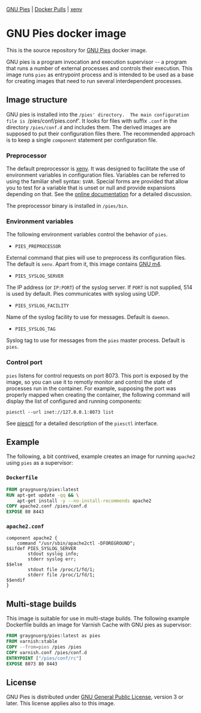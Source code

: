 [GNU Pies](http://www.gnu.org.ua/software/pies/) |
 [Docker Pulls](https://hub.docker.com/r/graygnuorg/pies) |
 [xenv](https://www.gnu.org.ua/software/xenv/)
# GNU Pies docker image

This is the source repository for [GNU Pies](https://hub.docker.com/r/graygnuorg/pies) docker image.

GNU pies is a program invocation and execution supervisor -- a program
that runs a number of external processes and controls their execution.
This image runs `pies` as entrypoint process and is intended to be used as
a base for creating images that need to run several interdependent
processes.

## Image structure

GNU pies is installed into the `/pies' directory.  The main configuration
file is `/pies/conf/pies.conf'.  It looks for files with suffix `.conf` in
the directory `/pies/conf.d` and includes them.  The derived images are
supposed to put their configuration files there.  The recommended approach
is to keep a single `component` statement per configuration file.

### Preprocessor

The default preprocessor is [xenv](https://www.gnu.org.ua/software/xenv/).
It was designed to facilitate the use of environment variables in
configuration files.  Variables can be referred to using the familiar
shell syntax: `$VAR`.  Special forms are provided that allow you to
test for a variable that is unset or null and provide expansions depending
on that.  See the [online documentation](http://man.gnu.org.ua/manpage/?1+xenv)
for a detailed discussion.

The preprocessor binary is installed in `/pies/bin`.

### Environment variables

The following environment variables control the behavior of `pies`.

* `PIES_PREPROCESSOR`

External command that pies will use to preprocess its configuration files.
The default is `xenv`.  Apart from it, this image contains [GNU m4](https://www.gnu.org/software/m4).  

* `PIES_SYSLOG_SERVER`

The IP address (or `IP:PORT`) of the syslog server.  If `PORT` is not
supplied, 514 is used by default.  Pies communicates with syslog using
UDP.

* `PIES_SYSLOG_FACILITY`

Name of the syslog facility to use for messages.  Default is `daemon`.

* `PIES_SYSLOG_TAG`

Syslog tag to use for messages from the `pies` master process.  Default is
`pies`.

### Control port

`pies` listens for control requests on port 8073.  This port is exposed
by the image, so you can use it to remotly monitor and control the state of
processes run in the container.  For example, supposing the port was properly
mapped when creating the container, the following command will display
the list of configured and running components:

```Shell
piesctl --url inet://127.0.0.1:8073 list
```

See [piesctl](http://www.gnu.org.ua/software/pies/manual/piesctl.html)
for a detailed description of the `piesctl` interface.

## Example

The following, a bit contrived, example creates an image for running
`apache2` using `pies` as a supervisor:

### `Dockerfile`

```Dockerfile
FROM graygnuorg/pies:latest
RUN apt-get update -qq && \
    apt-get install -y --no-install-recommends apache2
COPY apache2.conf /pies/conf.d
EXPOSE 80 8443
```

### `apache2.conf`

```
component apache2 {
	command "/usr/sbin/apache2ctl -DFOREGROUND";
$$ifdef PIES_SYSLOG_SERVER
        stdout syslog info;
        stderr syslog err;
$$else
        stdout file /proc/1/fd/1;
        stderr file /proc/1/fd/1;
$$endif
}
```

## Multi-stage builds

This image is suitable for use in multi-stage builds.  The following
example Dockerfile builds an image for Varnish Cache with GNU pies
as supervisor:

```Dockerfile
FROM graygnuorg/pies:latest as pies
FROM varnish:stable
COPY --from=pies /pies /pies
COPY varnish.conf /pies/conf.d
ENTRYPOINT ["/pies/conf/rc"]
EXPOSE 8073 80 8443
```

## License

GNU Pies is distributed under [GNU General Public License](https://www.gnu.org/licenses/gpl-3.0.html), version 3 or later.  This license applies also to
this image.


